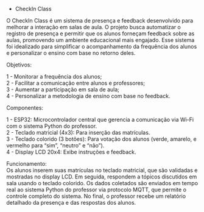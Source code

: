 * CheckIn Class

O CheckIn Class é um sistema de presença e feedback desenvolvido para melhorar a interação em salas de aula.
O projeto busca automatizar o registro de presença e permitir que os alunos forneçam feedback sobre as aulas, promovendo um ambiente educacional mais engajado.
Esse sistema foi idealizado para simplificar o acompanhamento da frequência dos alunos e personalizar o ensino com base no retorno deles.

Objetivos:<br>

1 - Monitorar a frequência dos alunos;<br>
2 - Facilitar a comunicação entre alunos e professores;<br>
3 - Aumentar a participação em sala de aula;<br>
4 - Personalizar a metodologia de ensino com base no feedback.<br>

Componentes:<br>

1 - ESP32: Microcontrolador central que gerencia a comunicação via Wi-Fi com o sistema Python do professor.<br>
2 - Teclado matricial (4x3): Para inserção das matrículas.<br>
3 - Teclado colorido (3 botões): Para votação dos alunos (verde, amarelo, e vermelho para “sim”, “neutro” e “não”).<br>
4 - Display LCD 20x4: Exibe instruções e feedback.<br>

Funcionamento:<br>
Os alunos inserem suas matrículas no teclado matricial, que são validadas e mostradas no display LCD. Em seguida, respondem a tópicos discutidos em sala usando o teclado colorido.
Os dados coletados são enviados em tempo real ao sistema Python do professor via protocolo MQTT, que permite o controle completo do sistema.
No final, o professor recebe um relatório detalhado da presença e das respostas dos alunos.
